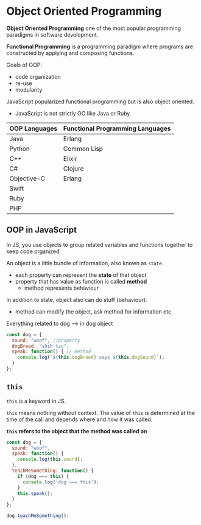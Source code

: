 # Object Oriented Programming

**Object Oriented Programming** one of the most popular programming paradigms in software development.

**Functional Programming** is a programming paradigm where programs are constructed by applying and composing functions.

Goals of OOP:
- code organization
- re-use
- modularity

JavaScript popularized functional programming but is also object oriented.
- JavaScript is not strictly OO like Java or Ruby


| OOP Languages | Functional Programming Languages |
|:--------------|:---------------------------------|
| Java          | Erlang                           |
| Python        | Common Lisp                      |
| C++           | Elixir                           |
| C#            | Clojure                          |
| Objective-C   | Erlang                           |
| Swift         |                                  |
| Ruby          |                                  |
| PHP           |                                  |


## OOP in JavaScript

In JS, you use objects to group related variables and functions together to keep code organized.

An object is a little bundle of information, also known as `state`.
- each property can represent the **state** of that object
- property that has value as function is called **method**
    - method represents behaviour

In addition to state, object also can do stuff (behaviour).
- method can modify the object, ask method for information etc

Everything related to dog --> in dog object
```javascript
const dog = {
  sound: "woof", //property
  dogBreed: "shih tzu",
  speak: function() { // method
    console.log(`${this.dogBreed} says ${this.dogSound}`);
  }
};
```

## **`this`**

`this` is a keyword in JS.

`this` means nothing without context. The value of `this` is determined at the time of the call and depends where and how it was called.

**`this` refers to the object that the method was called on**

```javascript
const dog = {
  sound: "woof",
  speak: function() {
    console.log(this.sound);
  },
  teachMeSomething: function() {
    if (dog === this) {
      console.log('dog === this');
    }
    this.speak();
  }
};

dog.teachMeSomething();
```





